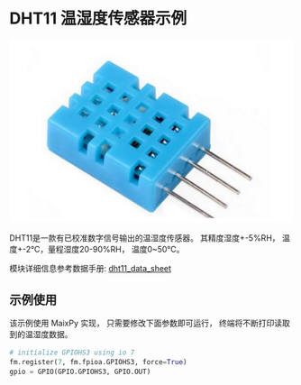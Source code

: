 # DHT11 温湿度传感器示例

![](dht11_01.png)

DHT11是一款有已校准数字信号输出的温湿度传感器。 其精度湿度+-5%RH， 温度+-2℃，量程湿度20-90%RH， 温度0~50℃。

模块详细信息参考数据手册: [dht11_data_sheet](DHT11-Technical-Data-Sheet.pdf)

## 示例使用

该示例使用 MaixPy 实现， 只需要修改下面参数即可运行， 终端将不断打印读取到的温湿度数据。

```python
# initialize GPIOHS3 using io 7
fm.register(7, fm.fpioa.GPIOHS3, force=True)
gpio = GPIO(GPIO.GPIOHS3, GPIO.OUT)
```